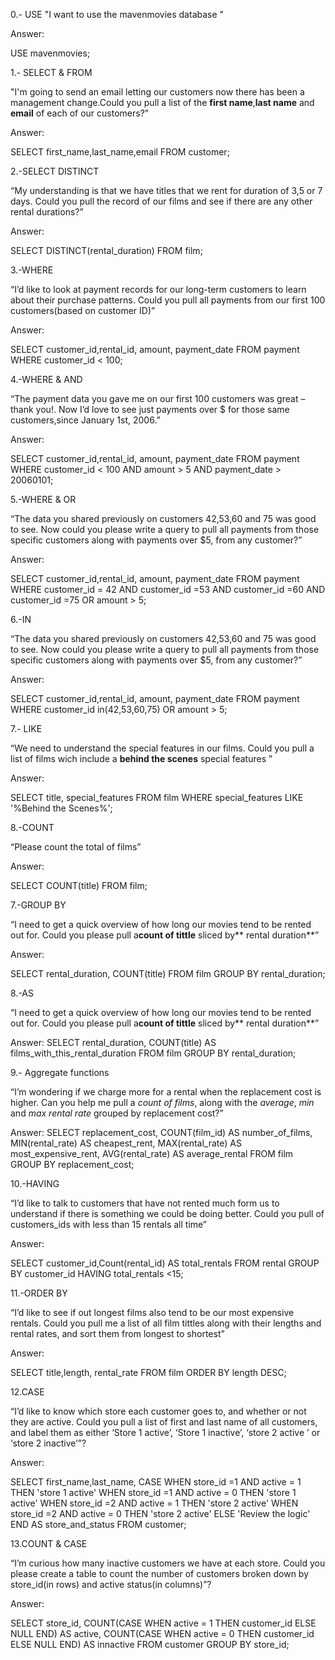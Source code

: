 0.- USE
"I want to use the mavenmovies database "

Answer:

USE mavenmovies; 

1.- SELECT & FROM

"I'm going to send an email letting our customers now there has been a management change.Could you pull a list of the **first name**,**last name** and **email** of each of our customers?"

 
Answer:

SELECT first_name,last_name,email FROM customer;

2.-SELECT DISTINCT

“My understanding is that we have titles that we rent for duration of 3,5 or 7 days. Could you pull the record of our films and see if there are any other rental durations?”

 
Answer:

SELECT DISTINCT(rental_duration) FROM film;

3.-WHERE

“I’d like to look at payment records for our long-term customers to learn about their purchase patterns. Could you pull all payments from our first 100 customers(based on customer ID)”

 
Answer:

SELECT customer_id,rental_id, amount, payment_date FROM payment
WHERE customer_id < 100;

4.-WHERE & AND

“The payment data you gave me on our first 100 customers was great – thank you!. Now I’d love to see just payments over $ for those same customers,since January 1st, 2006.”

Answer:

SELECT customer_id,rental_id, amount, payment_date FROM payment
WHERE customer_id < 100 AND amount > 5 AND payment_date > 20060101;

5.-WHERE & OR

“The data you shared previously on customers 42,53,60 and 75 was good to see. Now could you please write a query to pull all payments from those specific customers along with payments over $5, from any customer?”


 
Answer:

SELECT customer_id,rental_id, amount, payment_date FROM payment
WHERE  customer_id = 42 AND customer_id =53 AND customer_id =60 AND customer_id =75 OR amount > 5;

6.-IN

“The data you shared previously on customers 42,53,60 and 75 was good to see. Now could you please write a query to pull all payments from those specific customers along with payments over $5, from any customer?”

 
Answer:

SELECT customer_id,rental_id, amount, payment_date FROM payment
WHERE  customer_id in(42,53,60,75) OR amount > 5;

7.- LIKE

“We need to understand the special features in our films. Could you pull a list of films wich include a **behind the scenes** special features ”

 
Answer:

SELECT title, special_features FROM film
WHERE special_features LIKE '%Behind the Scenes%';

8.-COUNT

“Please count the total of films”

 
Answer:

SELECT  COUNT(title) FROM film;



7.-GROUP BY

“I need to get a quick overview of how long our movies tend to be rented out for. Could you please pull a**count of tittle** sliced by** rental duration**”

 
Answer:

SELECT rental_duration, COUNT(title)  FROM film
GROUP BY rental_duration;

8.-AS

“I need to get a quick overview of how long our movies tend to be rented out for. Could you please pull a**count of tittle** sliced by** rental duration**”

 
Answer:
SELECT rental_duration, COUNT(title)  AS films_with_this_rental_duration  FROM film
GROUP BY rental_duration;


9.- Aggregate functions

“I’m wondering if we charge more for a rental when the replacement cost is higher. Can you help me pull a *count of films*, along with the *average*, *min* and *max rental rate* grouped by replacement cost?”


Answer:
SELECT replacement_cost, COUNT(film_id) AS number_of_films, MIN(rental_rate) AS cheapest_rent, MAX(rental_rate) AS most_expensive_rent, AVG(rental_rate) AS average_rental FROM film
GROUP BY replacement_cost;

10.-HAVING

“I’d like to talk to customers that have not rented much form us to understand if there is something we could be doing better. Could you pull of customers_ids with less than 15 rentals all time”

Answer:

SELECT customer_id,Count(rental_id) AS total_rentals FROM rental
GROUP BY customer_id HAVING total_rentals <15;

11.-ORDER BY

“I’d like to see if out longest films also tend to be our most expensive rentals. Could you pull me a list of all film tittles along with their lengths and rental rates, and sort them from longest to shortest”

 
Answer:

SELECT title,length, rental_rate FROM film
ORDER BY length DESC;

12.CASE

“I’d like to know which store each customer goes to, and whether or not they are active. Could you pull a list of first and last name of all customers, and label them as either ‘Store 1 active’, ‘Store 1 inactive’, ‘store 2 active ’ or ‘store 2 inactive’”?
 
Answer:

SELECT first_name,last_name,
CASE
	WHEN store_id =1 AND active = 1 THEN 'store 1 active'
   	 WHEN store_id =1 AND active = 0 THEN 'store 1 active'
	WHEN store_id =2 AND active = 1 THEN 'store 2 active'
  	  WHEN store_id =2 AND active = 0 THEN 'store 2 active'
ELSE 'Review the logic'
END AS store_and_status
FROM customer;

13.COUNT & CASE

“I’m curious how many inactive customers we have at each store. Could you please create a table to count the number of customers broken down by store_id(in rows) and active status(in columns)”?

 
Answer:

SELECT store_id,
COUNT(CASE WHEN active = 1 THEN customer_id ELSE NULL END) AS active,
COUNT(CASE WHEN active = 0 THEN customer_id ELSE NULL END) AS innactive
FROM customer
GROUP BY store_id;
